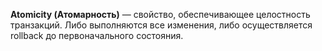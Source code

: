  **Atomicity (Атомарность)** — свойство, обеспечивающее целостность транзакций. Либо выполняются все изменения, либо осуществляется rollback до первоначального состояния.